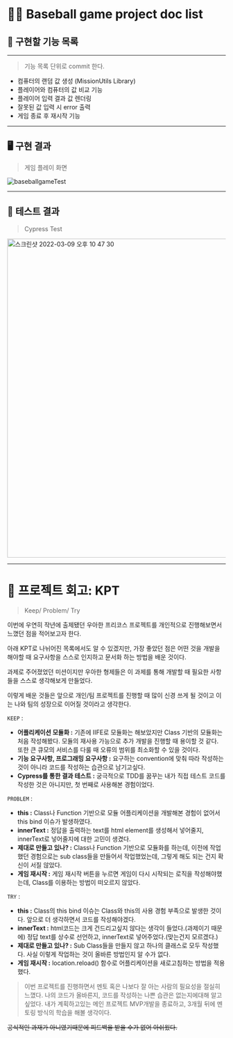 # 👨‍💻 Baseball game project doc list

## 📝 구현할 기능 목록
---

> 기능 목록 단위로 commit 한다.

  + 컴퓨터의 랜덤 값 생성 (MissionUtils Library)
  + 플레이어와 컴퓨터의 값 비교 기능
  + 플레이어 입력 결과 값 렌더링
  + 잘못된 값 입력 시 error 출력
  + 게임 종료 후 재시작 기능

---

## 🖥 구현 결과

> 게임 플레이 화면

![baseballgameTest](https://user-images.githubusercontent.com/89209626/157812649-71edfe4d-64d7-4b48-9643-fcf8e856721d.gif)


---

## 🧪 테스트 결과

> Cypress Test

<img width="733" alt="스크린샷 2022-03-09 오후 10 47 30" src="https://user-images.githubusercontent.com/89209626/157454583-a0cdea4a-1857-460c-9abe-aed540960e51.png">

---

# 📝 프로젝트 회고: KPT

> Keep/ Problem/ Try

이번에 우연히 작년에 출제됐던 우아한 프리코스 프로젝트를 개인적으로 진행해보면서 느꼈던 점을 적어보고자 한다.

아래 KPT로 나뉘어진 목록에서도 알 수 있겠지만, 가장 좋았던 점은 어떤 것을 개발을 해야할 때 요구사항을 스스로 인지하고 문서화 하는 방법을 배운 것이다.

과제로 주어졌었던 미션이지만 우아한 형제들은 이 과제를 통해 개발할 때 필요한 사항들을 스스로 생각해보게 만들었다.

이렇게 배운 것들은 앞으로 개인/팀 프로젝트를 진행할 때 많이 신경 쓰게 될 것이고 이는 나와 팀의 성장으로 이어질 것이라고 생각한다.


`KEEP` :
  + **어플리케이션 모듈화 :** 기존에 IIFE로 모듈화는 해보았지만 Class 기반의 모듈화는 처음 작성해봤다. 모듈의 재사용 가능으로 추가 개발을 진행할 때 용이할 것 같다. 또한 큰 큐모의 서비스를 다룰 때 오류의 범위를 최소화할 수 있을 것이다.
  + **기능 요구사항, 프로그래밍 요구사항 :** 요구하는 convention에 맞춰 따라 작성하는 것이 아니라 코드를 작성하는 습관으로 남기고싶다.
  + **Cypress를 통한 결과 테스트 :** 궁극적으로 TDD를 꿈꾸는 내가 직접 테스트 코드를 작성한 것은 아니지만, 첫 번째로 사용해본 경험이었다.

`PROBLEM` :
  + **this :** Class나 Function 기반으로 모듈 어플리케이션을 개발해본 경험이 없어서 this bind 이슈가 발생하였다.
  + **innerText :** 정답을 출력하는 text를 html element를 생성해서 넣어줄지, innerText로 넣어줄지에 대한 고민이 생겼다.
  + **제대로 만들고 있나? :** Class나 Function 기반으로 모듈화를 하는데, 이전에 작업했던 경험으로는 sub class들을 만들어서 작업했었는데, 그렇게 해도 되는 건지 확신이 서질 않았다.
  + **게임 재시작 :** 게임 재시작 버튼을 누르면 게임이 다시 시작되는 로직을 작성해야했는데, Class를 이용하는 방법이 떠오르지 않았다.

`TRY` : 
  + **this :** Class의 this bind 이슈는 Class와 this의 사용 경험 부족으로 발생한 것이다. 앞으로 더 생각하면서 코드를 작성해야겠다. 
  + **innerText :** html코드는 크게 건드리고싶지 않다는 생각이 들었다.(과제이기 때문에) 정답 text를 상수로 선언하고, innerText로 넣어주었다.(맞는건지 모르겠다.)
  + **제대로 만들고 있나? :** Sub Class들을 만들지 않고 하나의 클래스로 모두 작성했다. 사실 이렇게 작업하는 것이 올바른 방법인지 알 수가 없다.
  + **게임 재시작 :** location.reload() 함수로 어플리케이션을 새로고침하는 방법을 적용했다.

> 이번 프로젝트를 진행하면서 멘토 혹은 나보다 잘 아는 사람의 필요성을 절실히 느꼈다. 나의 코드가 올바른지, 코드를 작성하는 나쁜 습관은 없는지에대해 알고싶었다. 내가 계획하고있는 메인 프로젝트 MVP개발을 종료하고, 3개월 뒤에 멘토링 방식의 학습을 해볼 생각이다.

~~공식적인 과재가 아니였기때문에 피드백을 받을 수가 없어 아쉬웠다.~~